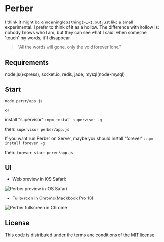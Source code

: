 # Perber

I think it might be a meaningless thing(>_<), but just like a small experimental. I prefer to think of it as a hollow. The difference with hollow is: nobody knows who I am, but they can see what I said. when someone 'touch' my words, it'll disappear.


> "All the words will gone, only the void forever lone."


## Requirements
node.js(express), socket.io, redis, jade, mysql(node-mysql)

## Start

`node perer/app.js`

or 

install "supervisor" : `npm install supervisor -g`

then: `supervisor perber/app.js`


If you want run Perber on Server, maybe you should install "forever" : `npm install forever -g`

then: `forever start perer/app.js`

## UI

* Web preview in iOS Safari:

![Perber preview in iOS Safari](http://ww4.sinaimg.cn/large/61b8bbf4jw1ebuwin72lrj20hv0jh77r.jpg)

* Fullscreen in Chrome(Mackbook Pro 13):

![Perber fullscreen in Chrome](http://ww1.sinaimg.cn/large/61b8bbf4jw1ebuwldzijuj20zk0m8450.jpg)


## License

This code is distributed under the terms and conditions of the [MIT license](LICENSE).


